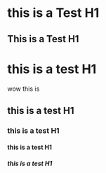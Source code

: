 this is a Test H1
===============
This is a Test H1
--
# this is a test H1
wow
this 
is 
## this is a test H1
### this is a test H1
#### this is a test H1
##### this is a test H1
